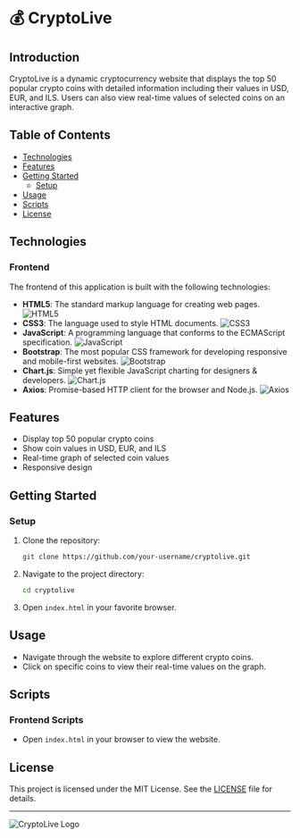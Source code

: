 # 💰 CryptoLive

## Introduction

CryptoLive is a dynamic cryptocurrency website that displays the top 50 popular crypto coins with detailed information including their values in USD, EUR, and ILS. Users can also view real-time values of selected coins on an interactive graph.

## Table of Contents

- [Technologies](#technologies)
- [Features](#features)
- [Getting Started](#getting-started)
  - [Setup](#setup)
- [Usage](#usage)
- [Scripts](#scripts)
- [License](#license)

## Technologies

### Frontend

The frontend of this application is built with the following technologies:

- **HTML5**: The standard markup language for creating web pages. ![HTML5](https://img.shields.io/badge/HTML5-E34F26?logo=html5&logoColor=white)
- **CSS3**: The language used to style HTML documents. ![CSS3](https://img.shields.io/badge/CSS3-1572B6?logo=css3&logoColor=white)
- **JavaScript**: A programming language that conforms to the ECMAScript specification. ![JavaScript](https://img.shields.io/badge/JavaScript-F7DF1E?logo=javascript&logoColor=black)
- **Bootstrap**: The most popular CSS framework for developing responsive and mobile-first websites. ![Bootstrap](https://img.shields.io/badge/Bootstrap-7952B3?logo=bootstrap&logoColor=white)
- **Chart.js**: Simple yet flexible JavaScript charting for designers & developers. ![Chart.js](https://img.shields.io/badge/Chart.js-F87979?logo=chart.js&logoColor=white)
- **Axios**: Promise-based HTTP client for the browser and Node.js. ![Axios](https://img.shields.io/badge/Axios-5A29E4?logo=axios&logoColor=white)

## Features

- Display top 50 popular crypto coins
- Show coin values in USD, EUR, and ILS
- Real-time graph of selected coin values
- Responsive design

## Getting Started

### Setup

1. Clone the repository:

    ```bash
    git clone https://github.com/your-username/cryptolive.git
    ```

2. Navigate to the project directory:

    ```bash
    cd cryptolive
    ```

3. Open `index.html` in your favorite browser.

## Usage

- Navigate through the website to explore different crypto coins.
- Click on specific coins to view their real-time values on the graph.

## Scripts

### Frontend Scripts

- Open `index.html` in your browser to view the website.

## License

This project is licensed under the MIT License. See the [LICENSE](LICENSE) file for details.

---

![CryptoLive Logo](https://your-logo-url.com/logo-footer.png)
